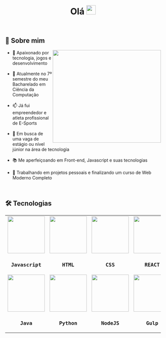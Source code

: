 <h1 align='center'>Olá <img src="https://raw.githubusercontent.com/kaueMarques/kaueMarques/master/hi.gif" height="30px"></h1>
<br>
<h2 align='left'>👤 Sobre mim</h2>

<a href="https://github.com/giovanibaldan/github-readme-stats">
  <img align="right" width='350px' height='300px' src="https://github-readme-stats.vercel.app/api/top-langs/?username=giovanibaldan&layout=donut-vertical&theme=dark" />
</a>

<ul align='left'>
  <li>🤍 Apaixonado por tecnologia, jogos e desenvolvimento</li>
  <br>
  <li>🌱 Atualmente no 7º semestre do meu Bacharelado em Ciência da Computação</li>
  <br>
  <li>📫 Já fui empreendedor e atleta profissional de E-Sports</li>
  <br>
  <li>👯 Em busca de uma vaga de estágio ou nível júnior na área de tecnologia</li>
  <br>
  <li>📚 Me aperfeiçoando em Front-end, Javascript e suas tecnologias</li>
  <br>
  <li>🔭 Trabalhando em projetos pessoais e finalizando um curso de Web Moderno Completo</li>
</ul>
<br>

<h2 align='left'>🛠 Tecnologias</h2>
<table align="center" height="1000px">
  
  <tr align='center'>
    <td>
      <img src="https://skillicons.dev/icons?i=js" width='120px'/>
      <sub align="center">
        <h2> <pre> <b>Javascript</b> </pre> </h2>
      </sub>
    </td>
    <td>
      <img src="https://skillicons.dev/icons?i=html" width='120px'/>
      <sub align="center">
        <h2> <pre> <b>HTML</b> </pre> </h2>
      </sub>
    </td>
    <td>
      <img src="https://skillicons.dev/icons?i=css" width='120px'/>
      <sub align="center">
        <h2> <pre> <b>CSS</b> </pre> </h2>      </sub>
    </td>
    <td>
      <img src="https://skillicons.dev/icons?i=react" width='120px'/>
      <sub align="center">
        <h2> <pre> <b>REACT</b> </pre> </h2>      </sub>
    </td>
  </tr>
  
  <tr align='center'>
    <td>
      <img src="https://skillicons.dev/icons?i=java" width='120px'/>
      <sub align="center">
        <h2> <pre> <b>Java</b> </pre> </h2>
      </sub>
    </td>
    <td>
      <img src="https://skillicons.dev/icons?i=python" width='120px'/>
      <sub align="center">
        <h2> <pre> <b>Python</b> </pre> </h2>
      </sub>
    </td>
    <td>
      <img src="https://skillicons.dev/icons?i=nodejs" width='120px'/>
      <sub align="center">
        <h2> <pre> <b>NodeJS</b> </pre> </h2>      </sub>
    </td>
    <td>
      <img src="https://skillicons.dev/icons?i=gulp" width='120px'/>
      <sub align="center">
        <h2> <pre> <b>Gulp</b> </pre> </h2>      </sub>
    </td>
  </tr>
  
</table>

<!--Here are some ideas to get you started:

- 🔭 I’m currently working on ...
- 🌱 I’m currently learning ...
- 👯 I’m looking to collaborate on ...
- 🤔 I’m looking for help with ...
- 💬 Ask me about ...
- 📫 How to reach me: ...
- 😄 Pronouns: ...
- ⚡ Fun fact: ...
-->
